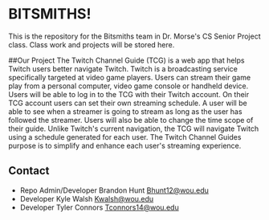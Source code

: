 # BITSMITHS!

This is the repository for the Bitsmiths team in Dr. Morse's CS Senior Project class.
Class work and projects will be stored here. 

##Our Project
The Twitch Channel Guide (TCG) is a web app that helps Twitch users better navigate Twitch. Twitch is a broadcasting service specifically targeted at video game players. Users can stream their game play from a personal computer, video game console or handheld device. Users will be able to log in to the TCG with their Twitch account. On their TCG account users can set their own streaming schedule. A user will be able to see when a streamer is going to stream as long as the user has followed the streamer. Users will also  be able to change the time scope of their guide. Unlike Twitch's current navigation, the TCG will navigate Twitch using a schedule generated for each user. The Twitch Channel Guides purpose is to simplify and enhance each user's streaming experience.


## Contact

* Repo Admin/Developer Brandon Hunt Bhunt12@wou.edu
* Developer Kyle Walsh Kwalsh@wou.edu
* Developer Tyler Connors Tconnors14@wou.edu